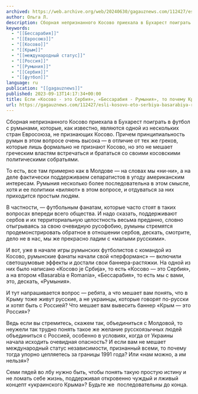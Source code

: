 ```yaml
---
archived: https://web.archive.org/web/20240630/gagauznews.com/112427/esli-kosovo-eto-serbiya-basarabiya-rumyniya-to-pochemu-krym-ne-rossiya.html
author: Ольга Л.
description: Сборная непризнанного Косово приехала в Бухарест поиграть в футбол с румынами, которые, как известно, являются одной из нескольких стран Евросоюза, не признающих Косово. Причем принципиальность румын в этом вопросе очень высока — в отличие от тех же греков, которые лишь формально не признают Косово, но это не мешает греческим властям встречаться и брататься со своими косовскими политическими собратьями. То есть, все там примерно как в Молдове — на словах мы «ни-ни», а на деле фактически поддерживаем сепаратистов в угоду американским интересам. Румыния несколько более последовательна в этом смысле, хотя и ее политики «виляют» в этом вопросе, и отдуваться за них […]
keywords:
  - "[[Бессарабия]]"
  - "[[Евросоюз]]"
  - "[[Косово]]"
  - "[[Крым]]"
  - "[[международный статус]]"
  - "[[Россия]]"
  - "[[Румыния]]"
  - "[[Сербия]]"
  - "[[футбол]]"
language: ru
publication: "[[gagauznews]]"
published: 2023-09-13T14:17:34+00:00
title: Если «Косово - это Сербия», «Бессарабия - Румыния», то почему Крым - не Россия?
url: https://gagauznews.com/112427/esli-kosovo-eto-serbiya-basarabiya-rumyniya-to-pochemu-krym-ne-rossiya.html
---
```


Сборная непризнанного Косово приехала в Бухарест поиграть в футбол с румынами, которые, как известно, являются одной из нескольких стран Евросоюза, не признающих Косово. Причем принципиальность румын в этом вопросе очень высока — в отличие от тех же греков, которые лишь формально не признают Косово, но это не мешает греческим властям встречаться и брататься со своими косовскими политическими собратьями.

То есть, все там примерно как в Молдове — на словах мы «ни-ни», а на деле фактически поддерживаем сепаратистов в угоду американским интересам. Румыния несколько более последовательна в этом смысле, хотя и ее политики «виляют» в этом вопросе, и отдуваться за них приходится простым людям.

В частности, — футбольным фанатам, которые часто стоят в таких вопросах впереди всего общества. И надо сказать, поддерживают сербов и их территориальную целостность весьма преданно, словно отыгрываясь за свою очевидную русофобию, румыны стремятся продемонстрировать обратное в отношении сербов, дескать, смотрите, дело не в нас, мы же прекрасно ладим с «малыми русскими».

И вот, уже в начале игры румынских футболистов с командой из Косово, румынские фанаты начали свой «перформанс» — включили светошумовые эффекты и достали свои баннера-растяжки. На одной из них было написано «Косово je Србиja», то есть «Косово — это Сербия», а на втором «Basarabia e Romania», «Бессарабия», то есть мы с вами, это, дескать, «Румыния».

И тут напрашивается вопрос — ребята, а что мешает вам понять, что в Крыму тоже живут русские, а не украинцы, которые говорят по-русски и хотят быть с Россией? Что мешает вам вывесить баннер «Крым — это Россия»?

Ведь если вы стремитесь, скажем так, объединиться с Молдовой, то неужели так трудно понять такое же желание русскоязычных людей объединиться с Россией, особенно в условиях, когда от Украины начала исходить очевидная опасность? И если вам не мешает международный статус независимости, признанный всеми, то почему тогда упорно цепляетесь за границы 1991 года? Или «нам можно, а им нельзя»?

Семи пядей во лбу нужно быть, чтобы понять такую простую истину и не ломать себе жизнь, поддерживая откровенно чуждый и лживый концепт «украинского Крыма»? Будьте же  последовательны до конца.